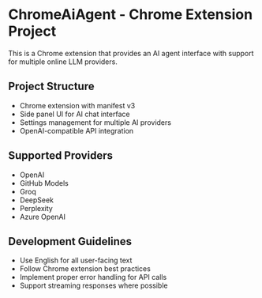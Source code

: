 # ChromeAiAgent - Chrome Extension Project

This is a Chrome extension that provides an AI agent interface with support for multiple online LLM providers.

## Project Structure
- Chrome extension with manifest v3
- Side panel UI for AI chat interface
- Settings management for multiple AI providers
- OpenAI-compatible API integration

## Supported Providers
- OpenAI
- GitHub Models
- Groq
- DeepSeek
- Perplexity
- Azure OpenAI

## Development Guidelines
- Use English for all user-facing text
- Follow Chrome extension best practices
- Implement proper error handling for API calls
- Support streaming responses where possible